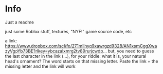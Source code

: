 # Info
Just a readme


just some Roblox stuff, textures, "NYF!" game source code, etc


a link: https://www.dropbox.com/scl/fo/271mllhyq9xawrgzd9328/AN1xsmCggXwazyVgpYb73BE?rlkey=ybcazalxmrg2tv89rurjcwdp...  but, you need to guess the last character in the link (...), for your riddle: what it is, your natural head's ornament? The word starts on that missing letter.
Paste the link + the missing letter and the link will work
